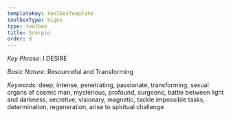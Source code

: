 ```yaml
---
templateKey: toolboxTemplate
toolboxType: Signs
type: toolbox
title: Scorpio
order: 8
---
```

_Key Phrase:_ I DESIRE



_Basic Nature:_ Resourceful and Transforming



_Keywords:_ deep, intense, penetrating, passionate, transforming, sexual organs of cosmic man, mysterious, profound, surgeons, battle between light and darkness, secretive, visionary, magnetic, tackle impossible tasks, determination, regeneration, arise to spiritual challenge
